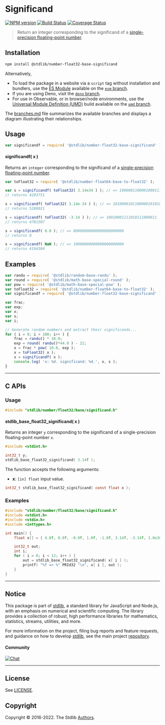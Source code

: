 <!--

@license Apache-2.0

Copyright (c) 2018 The Stdlib Authors.

Licensed under the Apache License, Version 2.0 (the "License");
you may not use this file except in compliance with the License.
You may obtain a copy of the License at

   http://www.apache.org/licenses/LICENSE-2.0

Unless required by applicable law or agreed to in writing, software
distributed under the License is distributed on an "AS IS" BASIS,
WITHOUT WARRANTIES OR CONDITIONS OF ANY KIND, either express or implied.
See the License for the specific language governing permissions and
limitations under the License.

-->

# Significand

[![NPM version][npm-image]][npm-url] [![Build Status][test-image]][test-url] [![Coverage Status][coverage-image]][coverage-url] <!-- [![dependencies][dependencies-image]][dependencies-url] -->

> Return an integer corresponding to the significand of a [single-precision floating-point number][ieee754].

<section class="installation">

## Installation

```bash
npm install @stdlib/number-float32-base-significand
```

Alternatively,

-   To load the package in a website via a `script` tag without installation and bundlers, use the [ES Module][es-module] available on the [`esm` branch][esm-url].
-   If you are using Deno, visit the [`deno` branch][deno-url].
-   For use in Observable, or in browser/node environments, use the [Universal Module Definition (UMD)][umd] build available on the [`umd` branch][umd-url].

The [branches.md][branches-url] file summarizes the available branches and displays a diagram illustrating their relationships.

</section>

<section class="usage">

## Usage

```javascript
var significandf = require( '@stdlib/number-float32-base-significand' );
```

#### significandf( x )

Returns an `integer` corresponding to the significand of a [single-precision floating-point number][ieee754].

```javascript
var toFloat32 = require( '@stdlib/number-float64-base-to-float32' );

var s = significandf( toFloat32( 3.14e34 ) ); // => 10000011000010001110111
// returns 4293751

s = significandf( toFloat32( 3.14e-34 ) ); // => 10100001011000001010101
// returns 5288021

s = significandf( toFloat32( -3.14 ) ); // => 10010001111010111000011
// returns 4781507

s = significandf( 0.0 ); // => 00000000000000000000000
// returns 0

s = significandf( NaN ); // => 10000000000000000000000
// returns 4194304
```

</section>

<!-- /.usage -->

<section class="examples">

## Examples

<!-- eslint no-undef: "error" -->

```javascript
var randu = require( '@stdlib/random-base-randu' );
var round = require( '@stdlib/math-base-special-round' );
var pow = require( '@stdlib/math-base-special-pow' );
var toFloat32 = require( '@stdlib/number-float64-base-to-float32' );
var significandf = require( '@stdlib/number-float32-base-significand' );

var frac;
var exp;
var x;
var s;
var i;

// Generate random numbers and extract their significands...
for ( i = 0; i < 100; i++ ) {
    frac = randu() * 10.0;
    exp = round( randu()*44.0 ) - 22;
    x = frac * pow( 10.0, exp );
    x = toFloat32( x );
    s = significandf( x );
    console.log( 'x: %d. significand: %d.', x, s );
}
```

</section>

<!-- /.examples -->

<!-- C interface documentation. -->

* * *

<section class="c">

## C APIs

<!-- Section to include introductory text. Make sure to keep an empty line after the intro `section` element and another before the `/section` close. -->

<section class="intro">

</section>

<!-- /.intro -->

<!-- C usage documentation. -->

<section class="usage">

### Usage

```c
#include "stdlib/number/float32/base/significand.h"
```

#### stdlib_base_float32_significand( x )

Returns an integer `y` corresponding to the significand of a single-precision floating-point number `x`.

```c
#include <stdint.h>

int32_t y;
stdlib_base_float32_significand( 3.14f );
```

The function accepts the following arguments:

-   **x**: `[in] float` input value.

```c
int32_t stdlib_base_float32_significand( const float x );
```

</section>

<!-- /.usage -->

<!-- C API usage notes. Make sure to keep an empty line after the `section` element and another before the `/section` close. -->

<section class="notes">

</section>

<!-- /.notes -->

<!-- C API usage examples. -->

<section class="examples">

### Examples

```c
#include "stdlib/number/float32/base/significand.h"
#include <stdint.h>
#include <stdio.h>
#include <inttypes.h>

int main() {
    float x[] = { 4.0f, 0.0f, -0.0f, 1.0f, -1.0f, 3.14f, -3.14f, 1.0e38f, -1.0e38f, 1.0f/0.0f, -1.0f/0.0f, 0.0f/0.0f };

    int32_t out;
    int i;
    for ( i = 0; i < 12; i++ ) {
        out = stdlib_base_float32_significand( x[ i ] );
        printf( "%f => %" PRId32 "\n", x[ i ], out );
    }
}
```

</section>

<!-- /.examples -->

</section>

<!-- /.c -->

<!-- Section for related `stdlib` packages. Do not manually edit this section, as it is automatically populated. -->

<section class="related">

</section>

<!-- /.related -->

<!-- Section for all links. Make sure to keep an empty line after the `section` element and another before the `/section` close. -->


<section class="main-repo" >

* * *

## Notice

This package is part of [stdlib][stdlib], a standard library for JavaScript and Node.js, with an emphasis on numerical and scientific computing. The library provides a collection of robust, high performance libraries for mathematics, statistics, streams, utilities, and more.

For more information on the project, filing bug reports and feature requests, and guidance on how to develop [stdlib][stdlib], see the main project [repository][stdlib].

#### Community

[![Chat][chat-image]][chat-url]

---

## License

See [LICENSE][stdlib-license].


## Copyright

Copyright &copy; 2016-2022. The Stdlib [Authors][stdlib-authors].

</section>

<!-- /.stdlib -->

<!-- Section for all links. Make sure to keep an empty line after the `section` element and another before the `/section` close. -->

<section class="links">

[npm-image]: http://img.shields.io/npm/v/@stdlib/number-float32-base-significand.svg
[npm-url]: https://npmjs.org/package/@stdlib/number-float32-base-significand

[test-image]: https://github.com/stdlib-js/number-float32-base-significand/actions/workflows/test.yml/badge.svg?branch=main
[test-url]: https://github.com/stdlib-js/number-float32-base-significand/actions/workflows/test.yml?query=branch:main

[coverage-image]: https://img.shields.io/codecov/c/github/stdlib-js/number-float32-base-significand/main.svg
[coverage-url]: https://codecov.io/github/stdlib-js/number-float32-base-significand?branch=main

<!--

[dependencies-image]: https://img.shields.io/david/stdlib-js/number-float32-base-significand.svg
[dependencies-url]: https://david-dm.org/stdlib-js/number-float32-base-significand/main

-->

[chat-image]: https://img.shields.io/gitter/room/stdlib-js/stdlib.svg
[chat-url]: https://gitter.im/stdlib-js/stdlib/

[stdlib]: https://github.com/stdlib-js/stdlib

[stdlib-authors]: https://github.com/stdlib-js/stdlib/graphs/contributors

[umd]: https://github.com/umdjs/umd
[es-module]: https://developer.mozilla.org/en-US/docs/Web/JavaScript/Guide/Modules

[deno-url]: https://github.com/stdlib-js/number-float32-base-significand/tree/deno
[umd-url]: https://github.com/stdlib-js/number-float32-base-significand/tree/umd
[esm-url]: https://github.com/stdlib-js/number-float32-base-significand/tree/esm
[branches-url]: https://github.com/stdlib-js/number-float32-base-significand/blob/main/branches.md

[stdlib-license]: https://raw.githubusercontent.com/stdlib-js/number-float32-base-significand/main/LICENSE

[ieee754]: https://en.wikipedia.org/wiki/IEEE_754-1985

</section>

<!-- /.links -->
